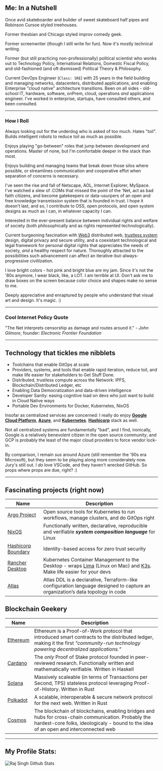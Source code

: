 ## Me: In a Nutshell

Once avid skateboarder and builder of sweet skateboard half pipes and Robinson Cursoe styled treehouses.

Former thesbian and Chicago styled improv comedy geek.

Former screenwriter (though I still write for fun).  Now it's mostly technical writing.

Former (but still practicing non-professionally) political scientist who wonks out to Technology Policy, International Relations, Domestic Fiscal Policy, and old-fashioned (and oft dismissed) Political Theory & Philosophy.

Current DevOps Engineer (`Class: SRE`) with 25 years in the field building and managing networks, datacenters, distributed applications, and enabling Enterprise "cloud native" architecture transitions. Been on all sides - old-school IT, hardware, software, onPrem, cloud, operations _and_ applications engineer. I've worked in enterprise, startups, have consulted others, and been consulted.

---
### How I Roll

Always looking out for the underdog who is asked of too much. Hates "toil". Builds intelligent robots to reduce toil as much as possible. 

Enjoys playing "go-between" roles that jump between development and operations. Master of none, but I'm comfortable deeper in the stack than most.

Enjoys building and managing teams that break down those silos where possible, or streamlines communication and cooperative effot when separation of concerns is necessary.

I've seen the rise and fall of Netscape, AOL, Internet Explorer, MySpace. I've watched a slew of .COMs that missed the point of the 'Net, act as bad faith citizens, and become gatekeepers or data-usurpers of an open and free knowledge transmission system that is founded in trust. I hope it doesn't last, and so, I contribute to OSS, open protocols, and open system designs as much as I can, in whatever capacity I can.

Interested in the ever-present balance between individual rights and welfare of society (both philosophically and as rights represented technologically).

Current burgeoning fascination with [Web3](https://bernardmarr.com/what-is-web3-all-about-an-easy-explanation-with-examples/) distributed web, [trustless system](https://law.mit.edu/pub/trustinatrustlesssystem/release/1) design, digital privacy and secure utility, and a coexistant technological and legal framework for personal digital rights that appreciates the needs of society, *and* a healthy respect for nature. Thoroughly attracted to the possibilities such advancement can affect an iterative-but-always-progressive civililzation.

I love bright colors - hot pink and bright blue are my jam. Since it's not the '80s anymore, I wear black, like, a LOT. I am terrible at UI. Don't ask me to draw boxes on the screen because color choice and shapes make no sense to me. 

Deeply appreciative and enraptured by people who understand that visual art and design. It's magic. :)

---
### Cool Internet Policy Quote

"The Net interprets censorship as damage and routes around it." - _John Gilmore_, founder:  _Electronic Frontier Foundation_

---

## Technology that tickles me nibblets

- Toolchains that enable GitOps at scale
- Providers, systems, and tools that enable rapid iteration, reduce toil, and make life easier for stakeholders to Get Stuff Done.
- Distributed, trustless compute across the Network: IPFS, Blockchain/Distributed Ledger, etc
- Enabling Data Democratization and data-driven intelligence
- Developer Sanity: easing cognitive load on devs who just want to build in Cloud Native ways
- Portable Dev Environments for Docker, Kubernetes, NixOS

Insofar as centralized services are concerned: I really do enjoy [**Google Cloud Platform**](https://cloud.google.com/), [**Azure**](https://azure.microsoft.com/en-us/), and [**Kubernetes**](https://kubernetes.io/). [**Hashicorp**](https://www.hashicorp.com/) stack as well. 

Not all centralized systems are fundamentally "bad", and I find, ironically, Google is a relatively benevolent citizen in the open source community; and GCP is probably the least of the major cloud providers to force vendor lock-in. 

By comparison, I remain *sus* around Azure (still remember the '90s era Microsoft), but they seem to be playing along more considerately now. Jury's still out. I *do* love VSCode, and they haven't wrecked GitHub. So props where props are due, right? :)


---
## Fascinating projects (right now)

| Name | Description |
|------|-------------|
| [Argo Project](https://argoproj.github.io) | Open source tools for Kubernetes to run workflows, manage clusters, and do GitOps right |
| [NixOS](https://nixos.org/) | Functionally written, declarative, reproducible and verifiable ***system composition language*** for Linux |
| [Hashicorp Boundary](https://www.boundaryproject.io/) | Identity-based access for zero trust security
| [Rancher Desktop](https://rancherdesktop.io) | Kubernetes Container Management to the Desktop - wraps [Lima](https://github.com/lima-vm/lima) (Linux on Mac) and [K3s](https://k3s.io). Make life easier for your devs |
| [Atlas](https://atlasgo.io) | Atlas DDL is a declarative, Terraform-like configuration language designed to capture an organization’s data topology in code |

## Blockchain Geekery
| Name | Description|
|------|------------|
| [Ethereum](https://ethereum.org/en/) | Ethereum is a Proof-of-Work protocol that introduced smart contracts to the distributed ledger, making it the first _"community-run technology powering decentralized applications."_
| [Cardano](https://cardano.org/) | The *only* Proof of Stake protocol founded in peer-reviewed research. Functionally written and mathematically verifiable. Written in Haskell |
| [Solana](https://solana.com/) | Massively scaleable (in terms of Transactions per Second, TPS) stateless protocol leveraging Proof-of-History. Written in Rust |
| [Polkadot](https://polkadot.network/technology/) | A scalable, interoperable & secure network protocol for the next web. Written in Rust |
| [Cosmos](https://cosmos.network/) | The blockchain of blockchains, enabling bridges and hubs for cross-chain communication. Probably the hardest-core folks, ideologicaly - bound to the idea of an open and interconnected web




---
## My Profile Stats:

![Raj Singh Github Stats](https://github-readme-stats.vercel.app/api?username=zamyatin&count_private=true&show_icons=true&theme=radical)
